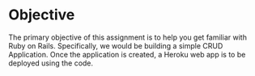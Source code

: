 # Objective
The primary objective of this assignment is to help you get familiar with Ruby on Rails. Specifically, we would be building a simple CRUD Application. Once the application is created, a Heroku web app is to be deployed using the code.


